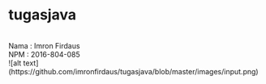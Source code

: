# tugasjava
<br>
Nama : Imron Firdaus
<br>
NPM : 2016-804-085
<br>
![alt text] (https://github.com/imronfirdaus/tugasjava/blob/master/images/input.png)
<br>

